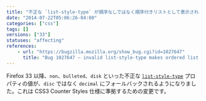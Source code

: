 ```yaml
---
title: "不正な `list-style-type` が順序なしではなく順序付きリストとして表示されるようになりました"
date: "2014-07-22T05:06:26-04:00"
categories: ["css"]
tags: []
versions: ["33"]
statuses: "affecting"
references:
    - url: "https://bugzilla.mozilla.org/show_bug.cgi?id=1027647"
      title: "Bug 1027647 – invalid list-style-type makes ordered list from unordered list"
---
```

Firefox 33 以降、`non`、`bulleted`、`disk` といった不正な [`list-style-type`](https://developer.mozilla.org/docs/Web/CSS/list-style-type) プロパティの値が、`disc` ではなく `decimal` にフォールバックされるようになりました。これは CSS3 Counter Styles 仕様に準拠するための変更です。
